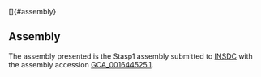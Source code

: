 []{#assembly}

Assembly
--------

The assembly presented is the Stasp1 assembly submitted to
[INSDC](http://www.insdc.org) with the assembly accession
[GCA\_001644525.1](http://www.ebi.ac.uk/ena/data/view/GCA_001644525.1).
